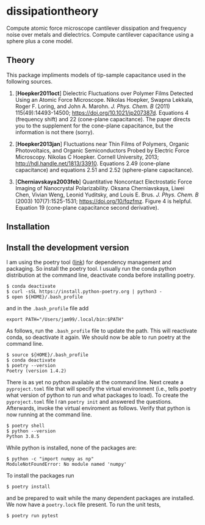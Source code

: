 # dissipationtheory
Compute atomic force microscope cantilever dissipation and frequency noise over metals and dielectrics.  Compute cantilever capacitance using a sphere plus a cone model.

## Theory

This package impliments models of tip-sample capacitance used in the following sources.

1. [**Hoepker2011oct**] Dielectric Fluctuations over Polymer Films Detected Using an Atomic Force Microscope. Nikolas Hoepker, Swapna Lekkala, Roger F. Loring, and John A. Marohn. *J. Phys. Chem. B* (2011) 115(49):14493-14500; https://doi.org/10.1021/jp207387d.  Equations 4 (frequency shift) and 22 (cone-plane capacitance).  The paper directs you to the supplement for the cone-plane capacitance, but the information is not there (sorry). 

2. [**Hoepker2013jan**] Fluctuations near Thin Films of Polymers, Organic Photovoltaics, and Organic Semiconductors Probed by Electric Force Microscopy. Nikolas C Hoepker. Cornell University, 2013; http://hdl.handle.net/1813/33910.  Equations 2.49 (cone-plane capacitance) and equations 2.51 and 2.52 (sphere-plane capacitance).

3. [**Cherniavskaya2003feb**] Quantitative Noncontact Electrostatic Force Imaging of Nanocrystal Polarizability. Oksana Cherniavskaya, Liwei Chen, Vivian Weng, Leonid Yuditsky, and Louis E. Brus. *J. Phys. Chem. B* (2003) 107(7):1525-1531; https://doi.org/10/fqzfmz.  Figure 4 is helpful.  Equation 19 (cone-plane capacitance second derivative).

## Installation

## Install the development version

I am using the poetry tool ([link](https://python-poetry.org/)) for dependency management and packaging.  So install the poetry tool.  I usually run the conda python distribution at the command line, deactivate conda before installing poetry.

```
$ conda deactivate
$ curl -sSL https://install.python-poetry.org | python3 -
$ open ${HOME}/.bash_profile
```

and in the `.bash_profile` file add

```
export PATH="/Users/jam99/.local/bin:$PATH"
```

As follows, run the `.bash_profile` file to update the path.  This will reactivate conda, so deactivate it again.  We should now be able to run poetry at the command line.

```
$ source ${HOME}/.bash_profile
$ conda deactivate
$ poetry --version
Poetry (version 1.4.2)
```

There is as yet no python available at the command line.  Next create a `pyproject.toml` file that will specify the virtual environment (i.e., tells poetry what version of python to run and what packages to load).  To create the `pyproject.toml` file I ran `poetry init` and answered the questions.  Afterwards, invoke the virtual enviroment as follows.  Verify that python is now running at the command line.

```
$ poetry shell
$ python --version
Python 3.8.5
```

While python is installed, none of the packages are:

```
$ python -c "import numpy as np"
ModuleNotFoundError: No module named 'numpy'
```

To install the packages run

```
$ poetry install
```

and be prepared to wait while the many dependent packages are installed.  We now have a `poetry.lock` file present.  To run the unit tests,

```
$ poetry run pytest
```
